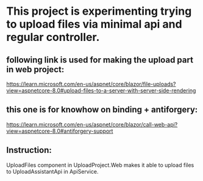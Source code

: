 # This project is experimenting trying to upload files via minimal api and regular controller.

## following link is used for making the upload part in web project:
https://learn.microsoft.com/en-us/aspnet/core/blazor/file-uploads?view=aspnetcore-8.0#upload-files-to-a-server-with-server-side-rendering

## this one is for knowhow on binding + antiforgery:
https://learn.microsoft.com/en-us/aspnet/core/blazor/call-web-api?view=aspnetcore-8.0#antiforgery-support

## Instruction:
UploadFiles component in UploadProject.Web makes it able to upload files to UploadAssistantApi in ApiService.

